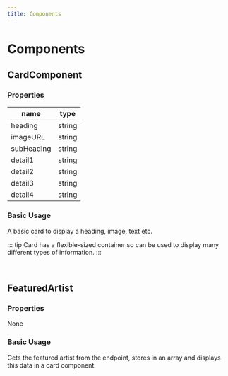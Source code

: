 ```yaml
---
title: Components
---
```



# Components

## CardComponent

### Properties

| name | type |
|---------|------------------|
| heading | string
| imageURL | string
| subHeading | string
| detail1 | string
| detail2 | string
| detail3 | string
| detail4 | string

### Basic Usage

A basic card to display a heading, image, text etc.

::: tip
Card has a flexible-sized container so can be used to display many different types of information.
:::

<br>

## FeaturedArtist

### Properties

None

### Basic Usage

Gets the featured artist from the endpoint, stores in an array and displays this data in a card component.